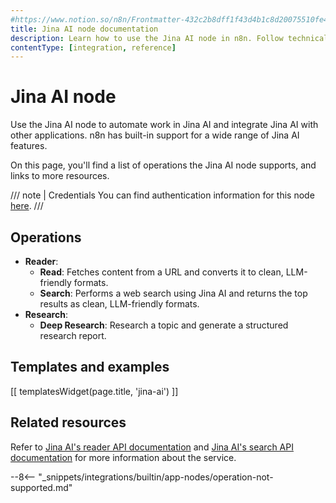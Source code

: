```yaml
---
#https://www.notion.so/n8n/Frontmatter-432c2b8dff1f43d4b1c8d20075510fe4
title: Jina AI node documentation
description: Learn how to use the Jina AI node in n8n. Follow technical documentation to integrate Jina AI node into your workflows.
contentType: [integration, reference]
---
```


# Jina AI node

Use the Jina AI node to automate work in Jina AI and integrate Jina AI with other applications. n8n has built-in support for a wide range of Jina AI features.

On this page, you'll find a list of operations the Jina AI node supports, and links to more resources.

///  note  | Credentials
You can find authentication information for this node [here](/integrations/builtin/credentials/jinaai.md).
///


## Operations

* **Reader**:
	* **Read**: Fetches content from a URL and converts it to clean, LLM-friendly formats.
	* **Search**: Performs a web search using Jina AI and returns the top results as clean, LLM-friendly formats.
* **Research**:
	* **Deep Research**: Research a topic and generate a structured research report.

## Templates and examples

<!-- see https://www.notion.so/n8n/Pull-in-templates-for-the-integrations-pages-37c716837b804d30a33b47475f6e3780 -->
[[ templatesWidget(page.title, 'jina-ai') ]]

## Related resources

Refer to [Jina AI's reader API documentation](https://r.jina.ai/docs) and [Jina AI's search API documentation](https://s.jina.ai/docs) for more information about the service.

--8<-- "_snippets/integrations/builtin/app-nodes/operation-not-supported.md"
